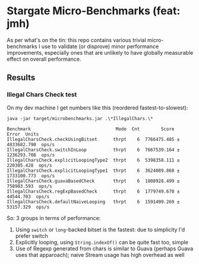 # Stargate Micro-Benchmarks (feat: jmh)

As per what's on the tin: this repo contains various trivial micro-benchmarks I use
to validate (or disprove) minor performance improvements, especially ones that
are unlikely to have globally measurable effect on overall performance.

## Results

### Illegal Chars Check test

On my dev machine I get numbers like this (reordered fastest-to-slowest):

```
java -jar target/microbenchmarks.jar .\*IllegalChars.\*

Benchmark                                Mode  Cnt        Score         Error  Units
IllegalCharsCheck.checkUsingBitset      thrpt    6  7766475.485 ± 4833682.790  ops/s
IllegalCharsCheck.switchInLoop          thrpt    6  7667539.164 ± 1236293.708  ops/s
IllegalCharsCheck.explicitLoopingType2  thrpt    6  5398358.111 ±  220305.428  ops/s
IllegalCharsCheck.explicitLoopingType1  thrpt    6  3624089.868 ± 1733100.773  ops/s
IllegalCharsCheck.guavaBasedCheck       thrpt    6  1808928.499 ±  758903.593  ops/s
IllegalCharsCheck.regExpBasedCheck      thrpt    6  1779749.670 ±   44544.703  ops/s
IllegalCharsCheck.defaultNaiveLooping   thrpt    6  1591499.269 ±   53157.329  ops/s
```

So: 3 groups in terms of performance:

1. Using `switch` or `long`-backed bitset is the fastest: due to simplicity I'd prefer switch
2. Explicitly looping, using `String.indexOf()` can be quite fast too, simple
3. Use of Regexp generated from chars is similar to Guava (perhaps Guava uses that apparoach); naive Stream usage has high overhead as well

